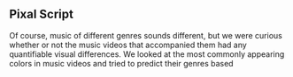 ## Pixal Script


Of course, music of different genres sounds different, but we were curious whether or not the music videos that accompanied them had any quantifiable visual differences.
We looked at the most commonly appearing colors in music videos and tried to predict their genres based 
